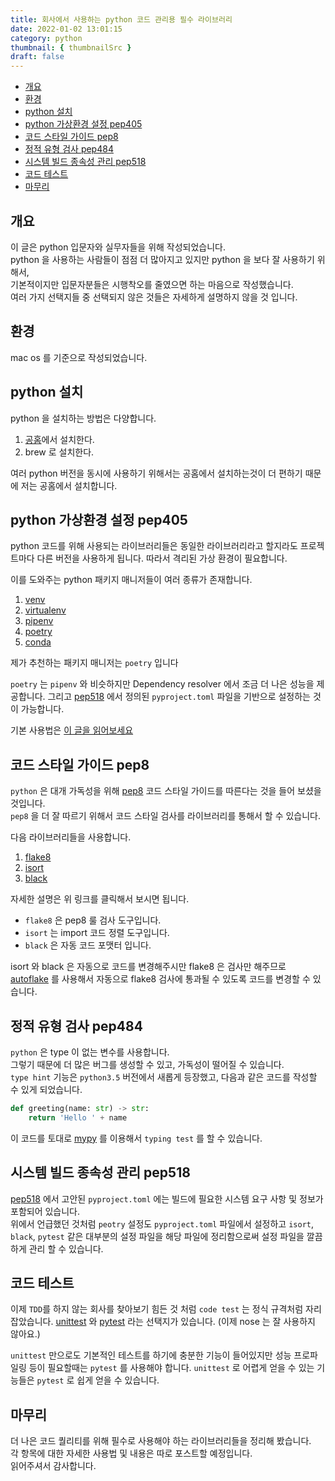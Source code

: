 ```yaml
---
title: 회사에서 사용하는 python 코드 관리용 필수 라이브러리
date: 2022-01-02 13:01:15
category: python
thumbnail: { thumbnailSrc }
draft: false
---
```


- [개요](#개요)
- [환경](#환경)
- [python 설치](#python-설치)
- [python 가상환경 설정 pep405](#python-가상환경-설정-pep405)
- [코드 스타일 가이드 pep8](#코드-스타일-가이드-pep8)
- [정적 유형 검사 pep484](#정적-유형-검사-pep484)
- [시스템 빌드 종속성 관리 pep518](#시스템-빌드-종속성-관리-pep518)
- [코드 테스트](#코드-테스트)
- [마무리](#마무리)

## 개요

이 글은 python 입문자와 실무자들을 위해 작성되었습니다.  
python 을 사용하는 사람들이 점점 더 많아지고 있지만 python 을 보다 잘 사용하기 위해서,  
기본적이지만 입문자분들은 시행착오를 줄였으면 하는 마음으로 작성했습니다.  
여러 가지 선택지들 중 선택되지 않은 것들은 자세하게 설명하지 않을 것 입니다.

## 환경

mac os 를 기준으로 작성되었습니다.

## python 설치

python 을 설치하는 방법은 다양합니다.

1. [공홈](https://www.python.org/downloads/)에서 설치한다.
2. brew 로 설치한다.

여러 python 버전을 동시에 사용하기 위해서는 공홈에서 설치하는것이 더 편하기 때문에 저는 공홈에서 설치합니다.

## python 가상환경 설정 pep405

python 코드를 위해 사용되는 라이브러리들은 동일한 라이브러리라고 할지라도 프로젝트마다 다른 버전을 사용하게 됩니다.
따라서 격리된 가상 환경이 필요합니다.

이를 도와주는 python 패키지 매니저들이 여러 종류가 존재합니다.

1. [venv](https://docs.python.org/ko/3/tutorial/venv.html)
2. [virtualenv](https://virtualenv.pypa.io/en/latest/)
3. [pipenv](https://pipenv.pypa.io/en/latest/)
4. [poetry](https://github.com/python-poetry/poetry)
5. [conda](https://github.com/conda/conda)

제가 추천하는 패키지 매니저는 `poetry` 입니다

`poetry` 는 `pipenv` 와 비슷하지만 Dependency resolver 에서 조금 더 나은 성능을 제공합니다.
그리고 [pep518](https://www.python.org/dev/peps/pep-0518/) 에서 정의된 `pyproject.toml` 파일을 기반으로 설정하는 것이 가능합니다.

기본 사용법은 [이 글을 읽어보세요](https://python-poetry.org/docs/basic-usage/)

## 코드 스타일 가이드 pep8

`python` 은 대개 가독성을 위해 [pep8](https://www.python.org/dev/peps/pep-0008/) 코드 스타일 가이드를 따른다는 것을 들어 보셨을 것입니다.  
`pep8` 을 더 잘 따르기 위해서 코드 스타일 검사를 라이브러리를 통해서 할 수 있습니다.

다음 라이브러리들을 사용합니다.

1. [flake8](https://github.com/PyCQA/flake8)
2. [isort](https://github.com/PyCQA/isort)
3. [black](https://github.com/psf/black)

자세한 설명은 위 링크를 클릭해서 보시면 됩니다.

- `flake8` 은 pep8 룰 검사 도구입니다.
- `isort` 는 import 코드 정렬 도구입니다.
- `black` 은 자동 코드 포맷터 입니다.

isort 와 black 은 자동으로 코드를 변경해주시만 flake8 은 검사만 해주므로 [autoflake](https://github.com/myint/autoflake) 를 사용해서 자동으로 flake8 검사에 통과될 수 있도록 코드를 변경할 수 있습니다.

## 정적 유형 검사 pep484

`python` 은 type 이 없는 변수를 사용합니다.  
그렇기 때문에 더 많은 버그를 생성할 수 있고, 가독성이 떨어질 수 있습니다.  
`type hint` 기능은 `python3.5` 버전에서 새롭게 등장했고, 다음과 같은 코드를 작성할 수 있게 되었습니다.

```python
def greeting(name: str) -> str:
    return 'Hello ' + name
```

이 코드를 토대로 [mypy](https://github.com/python/mypy) 를 이용해서 `typing test` 를 할 수 있습니다.

## 시스템 빌드 종속성 관리 pep518

[pep518](https://www.python.org/dev/peps/pep-0518/) 에서 고안된 `pyproject.toml` 에는 빌드에 필요한 시스템 요구 사항 및 정보가 포함되어 있습니다.  
위에서 언급했던 것처럼 `peotry` 설정도 `pyproject.toml` 파일에서 설정하고 `isort`, `black`, `pytest` 같은 대부분의 설정 파일을 해당 파일에 정리함으로써 설정 파일을 깔끔하게 관리 할 수 있습니다.

## 코드 테스트

이제 `TDD`를 하지 않는 회사를 찾아보기 힘든 것 처럼 `code test` 는 정식 규격처럼 자리잡았습니다.
[unittest](https://docs.python.org/ko/3/library/unittest.html) 와 [pytest](https://docs.pytest.org/) 라는 선택지가 있습니다. (이제 nose 는 잘 사용하지 않아요.)

`unittest` 만으로도 기본적인 테스트를 하기에 충분한 기능이 들어있지만 성능 프로파일링 등이 필요할때는 `pytest` 를 사용해야 합니다. `unittest` 로 어렵게 얻을 수 있는 기능들은 `pytest` 로 쉽게 얻을 수 있습니다.

## 마무리

더 나은 코드 퀄리티를 위해 필수로 사용해야 하는 라이브러리들을 정리해 봤습니다.  
각 항목에 대한 자세한 사용법 및 내용은 따로 포스트할 예정입니다.  
읽어주셔서 감사합니다.
